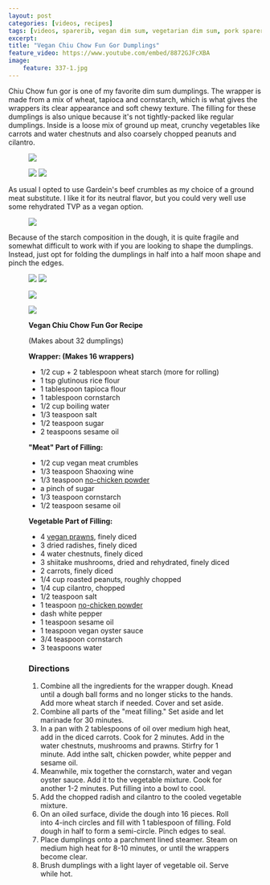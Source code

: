 ```yaml
---
layout: post
categories: [videos, recipes]
tags: [videos, sparerib, vegan dim sum, vegetarian dim sum, pork sparerib rice, black bean rice, chinese pork sparerib, rice]
excerpt: 
title: "Vegan Chiu Chow Fun Gor Dumplings"
feature_video: https://www.youtube.com/embed/8872GJFcXBA
image:
    feature: 337-1.jpg
---
```


Chiu Chow fun gor is one of my favorite dim sum dumplings.  The wrapper is made from a mix of wheat, tapioca and cornstarch, which is what gives the wrappers its clear appearance and soft chewy texture.  The filling for these dumplings is also unique because it's not tightly-packed like regular dumplings.  Inside is a loose mix of ground up meat, crunchy vegetables like carrots and water chestnuts and also coarsely chopped peanuts and cilantro.

<figure>
    <img src="/images/337-5.jpg">
</figure>

<figure class="half">
    <img src="/images/337-2.jpg">
    <img src="/images/337-4.jpg">
</figure> 

As usual I opted to use Gardein's beef crumbles as my choice of a ground meat substitute.  I like it for its neutral flavor, but you could very well use some rehydrated TVP as a vegan option.

<figure>
    <img src="/images/337-3.jpg">
</figure>

Because of the starch composition in the dough, it is quite fragile and somewhat difficult to work with if you are looking to shape the dumplings.  Instead, just opt for folding the dumplings in half into a half moon shape and pinch the edges.

<figure class="half">
    <img src="/images/337-6.jpg">
    <img src="/images/337-8.jpg">
</figure> 

<figure>
    <img src="/images/337-9.jpg">
</figure>

<figure>
    <img src="/images/337-1.jpg">
</figure>

<figure class="ingredients" markdown="1">

__Vegan Chiu Chow Fun Gor Recipe__

(Makes about 32 dumplings)

__Wrapper: (Makes 16 wrappers)__

- 1/2 cup + 2 tablespoon wheat starch (more for rolling)
- 1 tsp glutinous rice flour 
- 1 tablespoon tapioca flour 
- 1 tablespoon cornstarch
- 1/2 cup boiling water
- 1/3 teaspoon salt
- 1/2 teaspoon sugar
- 2 teaspoons sesame oil 

__"Meat" Part of Filling:__

- 1/2 cup vegan meat crumbles
- 1/3 teaspoon Shaoxing wine 
-  1/3 teaspoon [no-chicken powder](http://amzn.to/2uIBKcw)
-  a pinch of sugar
- 1/3 teaspoon cornstarch
- 1/2 teaspoon sesame oil 

__Vegetable Part of Filling:__ 

- 4 [vegan prawns](http://vegetarian-plus.com/product/vegan-shrimp/), finely diced
- 3 dried radishes, finely diced 
- 4 water chestnuts, finely diced
- 3 shiitake mushrooms, dried and rehydrated, finely diced 
- 2 carrots, finely diced
- 1/4 cup roasted peanuts, roughly chopped
- 1/4 cup cilantro, chopped
- 1/2 teaspoon salt 
- 1 teaspoon [no-chicken powder](http://amzn.to/2uIBKcw)
- dash white pepper 
- 1 teaspoon sesame oil 
- 1 teaspoon vegan oyster sauce 
- 3/4 teaspoon cornstarch
- 3 teaspoons water 

</figure>

<figure class="directions" markdown="1">

### Directions

1. Combine all the ingredients for the wrapper dough.  Knead until a dough ball forms and no longer sticks to the hands.  Add more wheat starch if needed.  Cover and set aside.
2. Combine all parts of the "meat filling."  Set aside and let marinade for 30 minutes.
3. In a pan with 2 tablespoons of oil over medium high heat, add in the diced carrots.  Cook for 2 minutes.  Add in the water chestnuts, mushrooms and prawns.  Stirfry for 1 minute.  Add inthe salt, chicken powder, white pepper and sesame oil.
4. Meanwhile, mix together the cornstarch, water and vegan oyster sauce.  Add it to the vegetable mixture.  Cook for another 1-2 minutes.  Put filling into a bowl to cool.
5. Add the chopped radish and cilantro to the cooled vegetable mixture.
6. On an oiled surface, divide the dough into 16 pieces.  Roll into 4-inch circles and fill with 1 tablespoon of filling.  Fold dough in half to form a semi-circle.  Pinch edges to seal.
7. Place dumplings onto a parchment lined steamer.  Steam on medium high heat for 8-10 minutes, or until the wrappers become clear.
8. Brush dumplings with a light layer of vegetable oil.  Serve while hot.

</figure>